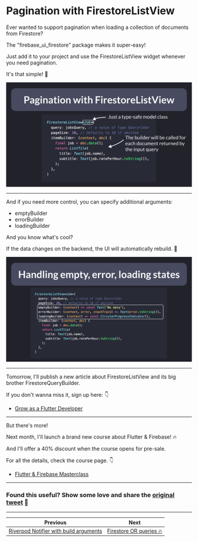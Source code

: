 # Pagination with FirestoreListView

Ever wanted to support pagination when loading a collection of documents from Firestore?

The "firebase_ui_firestore" package makes it super-easy!

Just add it to your project and use the FirestoreListView widget whenever you need pagination.

It's that simple! 🚀

![](098.1.png)

---

And if you need more control, you can specify additional arguments:

- emptyBuilder
- errorBuilder
- loadingBuilder

And you know what's cool?

If the data changes on the backend, the UI will automatically rebuild. 🚀

![](098.2.png)

---

Tomorrow, I'll publish a new article about FirestoreListView and its big brother FirestoreQueryBuilder.

If you don't wanna miss it, sign up here: 👇

- [Grow as a Flutter Developer](https://codewithandrea.com/newsletter/new/)

---

But there's more!

Next month, I'll launch a brand new course about Flutter & Firebase! 🔥

And I'll offer a 40% discount when the course opens for pre-sale.

For all the details, check the course page. 👇

- [Flutter & Firebase Masterclass](https://codewithandrea.com/courses/flutter-firebase-masterclass/)

---

### Found this useful? Show some love and share the [original tweet](https://twitter.com/biz84/status/1633800807492534272) 🙏

---

| Previous | Next |
| -------- | ---- |
| [Riverpod Notifier with build arguments](../0097-riverpod-notifier-build-argument/index.md) | [Firestore OR queries 🔥](../0099-firestore-or-query/index.md) |
